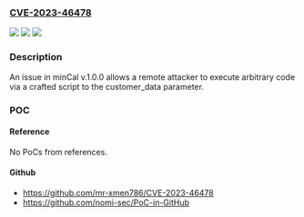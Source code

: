 ### [CVE-2023-46478](https://cve.mitre.org/cgi-bin/cvename.cgi?name=CVE-2023-46478)
![](https://img.shields.io/static/v1?label=Product&message=n%2Fa&color=blue)
![](https://img.shields.io/static/v1?label=Version&message=n%2Fa&color=blue)
![](https://img.shields.io/static/v1?label=Vulnerability&message=n%2Fa&color=brighgreen)

### Description

An issue in minCal v.1.0.0 allows a remote attacker to execute arbitrary code via a crafted script to the customer_data parameter.

### POC

#### Reference
No PoCs from references.

#### Github
- https://github.com/mr-xmen786/CVE-2023-46478
- https://github.com/nomi-sec/PoC-in-GitHub

